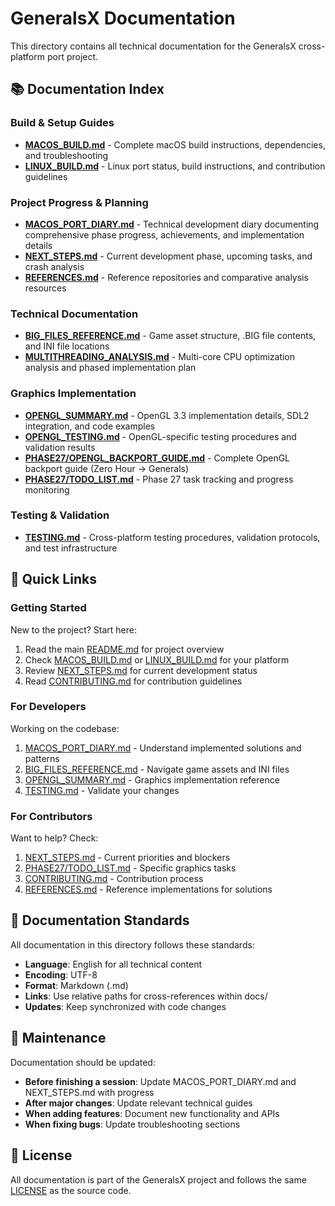 # GeneralsX Documentation

This directory contains all technical documentation for the GeneralsX cross-platform port project.

## 📚 Documentation Index

### Build & Setup Guides
- **[MACOS_BUILD.md](MACOS_BUILD.md)** - Complete macOS build instructions, dependencies, and troubleshooting
- **[LINUX_BUILD.md](LINUX_BUILD.md)** - Linux port status, build instructions, and contribution guidelines

### Project Progress & Planning
- **[MACOS_PORT_DIARY.md](MACOS_PORT_DIARY.md)** - Technical development diary documenting comprehensive phase progress, achievements, and implementation details
- **[NEXT_STEPS.md](NEXT_STEPS.md)** - Current development phase, upcoming tasks, and crash analysis
- **[REFERENCES.md](REFERENCES.md)** - Reference repositories and comparative analysis resources

### Technical Documentation
- **[BIG_FILES_REFERENCE.md](Misc/BIG_FILES_REFERENCE.md)** - Game asset structure, .BIG file contents, and INI file locations
- **[MULTITHREADING_ANALYSIS.md](Misc/MULTITHREADING_ANALYSIS.md)** - Multi-core CPU optimization analysis and phased implementation plan

### Graphics Implementation
- **[OPENGL_SUMMARY.md](Misc/OPENGL_SUMMARY.md)** - OpenGL 3.3 implementation details, SDL2 integration, and code examples
- **[OPENGL_TESTING.md](Misc/OPENGL_TESTING.md)** - OpenGL-specific testing procedures and validation results
- **[PHASE27/OPENGL_BACKPORT_GUIDE.md](PHASE27/OPENGL_BACKPORT_GUIDE.md)** - Complete OpenGL backport guide (Zero Hour → Generals)
- **[PHASE27/TODO_LIST.md](PHASE27/TODO_LIST.md)** - Phase 27 task tracking and progress monitoring

### Testing & Validation
- **[TESTING.md](TESTING.md)** - Cross-platform testing procedures, validation protocols, and test infrastructure

## 🔗 Quick Links

### Getting Started
New to the project? Start here:
1. Read the main [README.md](../README.md) for project overview
2. Check [MACOS_BUILD.md](MACOS_BUILD.md) or [LINUX_BUILD.md](LINUX_BUILD.md) for your platform
3. Review [NEXT_STEPS.md](NEXT_STEPS.md) for current development status
4. Read [CONTRIBUTING.md](../CONTRIBUTING.md) for contribution guidelines

### For Developers
Working on the codebase:
1. [MACOS_PORT_DIARY.md](MACOS_PORT_DIARY.md) - Understand implemented solutions and patterns
2. [BIG_FILES_REFERENCE.md](Misc/BIG_FILES_REFERENCE.md) - Navigate game assets and INI files
3. [OPENGL_SUMMARY.md](Misc/OPENGL_SUMMARY.md) - Graphics implementation reference
4. [TESTING.md](TESTING.md) - Validate your changes

### For Contributors
Want to help? Check:
1. [NEXT_STEPS.md](NEXT_STEPS.md) - Current priorities and blockers
2. [PHASE27/TODO_LIST.md](PHASE27/TODO_LIST.md) - Specific graphics tasks
3. [CONTRIBUTING.md](../CONTRIBUTING.md) - Contribution process
4. [REFERENCES.md](REFERENCES.md) - Reference implementations for solutions

## 📖 Documentation Standards

All documentation in this directory follows these standards:
- **Language**: English for all technical content
- **Encoding**: UTF-8
- **Format**: Markdown (.md)
- **Links**: Use relative paths for cross-references within docs/
- **Updates**: Keep synchronized with code changes

## 🔄 Maintenance

Documentation should be updated:
- **Before finishing a session**: Update MACOS_PORT_DIARY.md and NEXT_STEPS.md with progress
- **After major changes**: Update relevant technical guides
- **When adding features**: Document new functionality and APIs
- **When fixing bugs**: Update troubleshooting sections

## 📝 License

All documentation is part of the GeneralsX project and follows the same [LICENSE](../LICENSE.md) as the source code.
